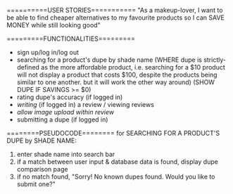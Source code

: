 ==========USER STORIES===========
"As a makeup-lover, I want to be able to find cheaper alternatives to my favourite products so I can SAVE MONEY while still looking good"

=========FUNCTIONALITIES=========
- sign up/log in/log out
- searching for a product's dupe by shade name (WHERE dupe is strictly-defined as the more affordable product, i.e. searching for a $10 product will not display a product that costs $100, despite the products being similar to one another. but it will work the other way around) (SHOW DUPE IF SAVINGS >= $0)
- rating dupe's accuracy (if logged in)
- *writing* (if logged in) a review / viewing reviews
- *allow image upload within review*
- submitting a dupe (if logged in)

========PSEUDOCODE========
for SEARCHING FOR A PRODUCT'S DUPE by SHADE NAME:

1. enter shade name into search bar
2. if a match between user input & database data is found, display dupe comparison page
3. if no match found, "Sorry! No known dupes found. Would you like to submit one?"